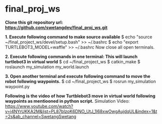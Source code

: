# final_proj_ws

**Clone this git repository url: https://github.com/swetangdev/final_proj_ws.git**

**1. Execute following command to make source available**
$ echo "source ~/final_project_ws/devel/setup.bash" >> ~/.bashrc
$ echo "export TURTLEBOT3_MODEL=waffle" >> ~/.bashrc
Now close all open terminals.


**2. Execute following commands in one terminal: This will launch turtlebot3 in virtual world**
$ cd ~/final_project_ws
$ catkin_make
$ roslaunch my_simulation my_world.launch

**3. Open another terminal and execute following command to move the robot following waypoints.**
$ cd ~/final_project_ws
$ rosrun my_simulation waypoint.py

**Following is the video of how Turtblebot3 move in virtual world following waypoints as mentiooned in python script.**
Simulation Video: https://www.youtube.com/watch?v=i4NYrUKKA2M&list=PL87blzoK6DNO_UtJ_1l68xwOwgAujdqUL&index=1&t=2s&ab_channel=SwetangSwetang
